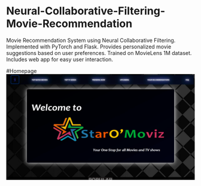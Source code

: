 # Neural-Collaborative-Filtering-Movie-Recommendation
Movie Recommendation System using Neural Collaborative Filtering. Implemented with PyTorch and Flask. Provides personalized movie suggestions based on user preferences. Trained on MovieLens 1M dataset. Includes web app for easy user interaction.

#Homepage 
![S1](https://github.com/DevaSunder/Neural-Collaborative-Filtering-Movie-Recommendation/blob/main/Screenshots/Screenshot%20(17).png)
